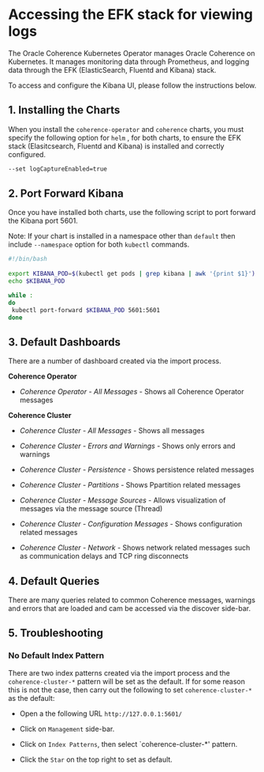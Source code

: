 # Accessing the EFK stack for viewing logs

The Oracle Coherence Kubernetes Operator manages Oracle Coherence on Kubernetes.
It manages monitoring data through Prometheus, and logging data through the EFK
(ElasticSearch, Fluentd and Kibana) stack.

To access and configure the Kibana UI, please follow the instructions below.

## 1. Installing the Charts

When you install the `coherence-operator` and `coherence` charts, you must specify the following
option for `helm` , for both charts, to ensure the EFK stack (Elasitcsearch, Fluentd and Kibana) 
is installed and correctly configured.

```bash
--set logCaptureEnabled=true 
```

## 2. Port Forward Kibana

Once you have installed both charts, use the following script to port forward the Kibana port 5601.

Note: If your chart is installed in a namespace other than `default`
then include `--namespace` option for both `kubectl` commands.

```bash
#!/bin/bash
  
export KIBANA_POD=$(kubectl get pods | grep kibana | awk '{print $1}')
echo $KIBANA_POD

while :
do
 kubectl port-forward $KIBANA_POD 5601:5601
done

```

## 3. Default Dashboards

There are a number of dashboard created via the import process.

**Coherence Operator**

* *Coherence Operator - All Messages* - Shows all Coherence Operator messages

**Coherence Cluster**

* *Coherence Cluster - All Messages* - Shows all messages

* *Coherence Cluster - Errors and Warnings* - Shows only errors and warnings

* *Coherence Cluster - Persistence* - Shows persistence related messages 

* *Coherence Cluster - Partitions* - Shows Ppartition related messages 

* *Coherence Cluster - Message Sources* - Allows visualization of messages via the message source (Thread)

* *Coherence Cluster - Configuration Messages* - Shows configuration related messages

* *Coherence Cluster - Network* - Shows network related messages such as communication delays and TCP ring disconnects 

## 4. Default Queries

There are many queries related to common Coherence messages, warnings and errors that are 
loaded and cam be accessed via the discover side-bar.

## 5. Troubleshooting

### No Default Index Pattern

There are two index patterns created via the import process and the `coherence-cluster-*` pattern
will be set as the default. If for some reason this is not the case, then carry out the following
to set `coherence-cluster-*` as the default:

* Open a the following URL `http://127.0.0.1:5601/`

* Click on `Management` side-bar.

* Click on `Index Patterns`, then select `coherence-cluster-*' pattern.

* Click the `Star` on the top right to set as default.
